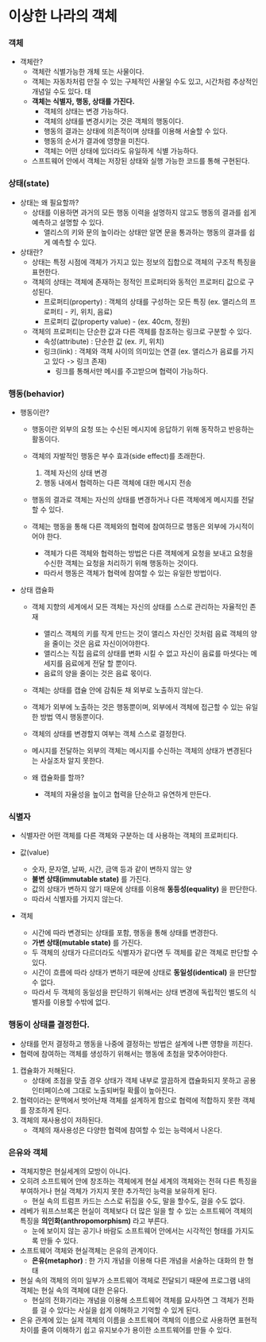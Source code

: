 # 이상한 나라의 객체

### 객체   
- 객체란?
    - 객체란 식별가능한 개체 또는 사물이다.
    - 객체는 자동차처럼 만질 수 있는 구체적인 사물일 수도 있고, 시간처럼 추상적인 개념일 수도 있다. 태
    - **객체는 식별자, 행동, 상태를 가진다.** 
        - 객체의 상태는 변경 가능하다.
        - 객체의 상태를 변경시키는 것은 객체의 행동이다.
        - 행동의 결과는 상태에 의존적이며 상태를 이용해 서술할 수 있다.
        - 행동의 순서가 결과에 영향을 미친다.
        - 객체는 어떤 상태에 있더라도 유일하게 식별 가능하다. 
    - 스프트웨어 안에서 객체는 저장된 상태와 실행 가능한 코드를 통해 구현된다. 

### 상태(state)
- 상태는 왜 필요할까?
    - 상태를 이용하면 과거의 모든 행동 이력을 설명하지 않고도 행동의 결과를 쉽게 예측하고 설명할 수 있다.
        - 앨리스의 키와 문의 높이라는 상태만 알면 문을 통과하는 행동의 결과를 쉽게 예측할 수 있다. 
- 상태란?
    - 상태는 특정 시점에 객체가 가지고 있는 정보의 집합으로 객체의 구조적 특징을 표현한다.
    - 객체의 상태는 객체에 존재하는 정적인 프로퍼티와 동적인 프로퍼티 값으로 구성된다.
        - 프로퍼티(property) : 객체의 상태를 구성하는 모든 특징 (ex. 앨리스의 프로퍼티 - 키, 위치, 음료)
        - 프로퍼티 값(property value) - (ex. 40cm, 정원)
    - 객체의 프로퍼티는 단순한 값과 다른 객체를 참조하는 링크로 구분할 수 있다.
        - 속성(attribute) : 단순한 값 (ex. 키, 위치)
        - 링크(link) : 객체와 객체 사이의 의미있는 연결 (ex. 앨리스가 음료를 가지고 있다 -> 링크 존재)
            - 링크를 통해서만 메시를 주고받으며 협력이 가능하다. 

### 행동(behavior)
- 행동이란?
    - 행동이란 외부의 요청 또는 수신된 메시지에 응답하기 위해 동작하고 반응하는 활동이다. 

    - 객체의 자발적인 행동은 부수 효과(side effect)를 초래한다.
        1. 객체 자신의 상태 변경
        2. 행동 내에서 협력하는 다른 객체에 대한 메시지 전송
    - 행동의 결과로 객체는 자신의 상태를 변경하거나 다른 객체에게 메시지를 전달할 수 있다.
        
    - 객체는 행동을 통해 다른 객체와의 협력에 참여하므로 행동은 외부에 가시적이어야 한다. 
        - 객체가 다른 객체와 협력하는 방법은 다른 객체에게 요청을 보내고 요청을 수신한 객체는 요청을 처리하기 위해 행동하는 것이다.
        - 따라서 행동은 객체가 협력에 참여할 수 있는 유일한 방법이다.

- 상태 캡슐화 
    - 객체 지향의 세계에서 모든 객체는 자신의 상태를 스스로 관리하는 자율적인 존재
        - 앨리스 객체의 키를 작게 만드는 것이 앨리스 자신인 것처럼 음료 객체의 양을 줄이는 것은 음료 자신이어야한다. 
        - 앨리스는 직접 음료의 상태를 변화 시킬 수 없고 자신이 음료를 마셧다는 메세지를 음료에게 전달 할 뿐이다.
        - 음료의 양을 줄이는 것은 음료 몫이다.
    - 객체는 상태를 캡슐 안에 감춰둔 채 외부로 노출하지 않는다. 
    - 객체가 외부에 노출하는 것은 행동뿐이며, 외부에서 객체에 접근할 수 있는 유일한 방법 역시 행동뿐이다.
    - 객체의 상태를 변경할지 여부는 객체 스스로 결정한다.
    - 메시지를 전달하는 외부의 객체는 메시지를 수신하는 객체의 상태가 변경된다는 사실조차 알지 못한다.
    
    - 왜 캡슐화를 할까?
        - 객체의 자율성을 높이고 협력을 단순하고 유연하게 만든다. 

### 식별자
- 식별자란 어떤 객체를 다른 객체와 구분하는 데 사용하는 객체의 프로퍼티다. 
  
- 값(value)
    - 숫자, 문자열, 날짜, 시간, 금액 등과 같이 변하지 않는 양
    - **불변 상태(immutable state)** 를 가진다.
    - 값의 상태가 변하지 않기 때문에 상태를 이용해 **동등성(equality)** 을 판단한다. 
    - 따라서 식별자를 가지지 않는다.
- 객체
    - 시간에 따라 변경되는 상태를 포함, 행동을 통해 상태를 변경한다.
    - **가변 상태(mutable state)** 를 가진다.
    - 두 객체의 상태가 다르더라도 식별자가 같다면 두 객체를 같은 객체로 판단할 수 있다.
    - 시간이 흐름에 따라 상태가 변하기 때문에 상태로 **동일성(identical)** 을 판단할 수 없다.
    - 따라서 두 객체의 동일성을 판단하기 위해서는 상태 변경에 독립적인 별도의 식별자를 이용할 수밖에 없다.

### 행동이 상태를 결정한다.
- 상태를 먼저 결정하고 행동을 나중에 결정하는 방법은 설계에 나쁜 영향을 끼친다.
- 협력에 참여하는 객체를 생성하기 위해서는 행동에 초첨을 맞추어야한다. 
1. 캡슐화가 저해된다.
    - 상태에 초점을 맞출 경우 상태가 객체 내부로 깔끔하게 캡슐화되지 못하고 공용 인터페이스에 그대로 노출되버릴 확률이 높아진다.
2. 협력이라는 문맥에서 벗어난채 객체를 설계하게 함으로 협력에 적합하지 못한 객체를 장조하게 된다.
3. 객체의 재사용성이 저하된다.
    - 객체의 재사용성은 다양한 협력에 참여할 수 있는 능력에서 나온다.

### 은유와 객체
- 객체지향은 현실세계의 모방이 아니다.
- 오히려 소프트웨어 안에 창조하는 객체에게 현실 세계의 객체와는 전혀 다른 특징을 부여하거나 현실 객체가 가지지 못한 추가적인 능력을 보유하게 된다.
    - 현실 속의 트럼프 카드는 스스로 뒤집을 수도, 말을 할수도, 걸을 수도 없다.
- 레베가 워프스브록은 현실이 객체보다 더 많은 일을 할 수 있는 소프트웨어 객체의 특징을 **의인화(anthropomorphism)** 라고 부른다.
    - 눈에 보이지 않는 공기나 바람도 소프트웨어 안에서는 시각적인 형태를 가지도록 만들 수 있다.
- 소프트웨어 객체와 현실객체는 은유의 관계이다.
    - **은유(metaphor)**  : 한 가지 개념을 이용해 다른 개념을 서술하는 대화의 한 형태
- 현실 속의 객체의 의미 일부가 소프트웨어 객체로 전달되기 때문에 프로그램 내의 객체는 현실 속의 객체에 대한 은유다.
    - 현실의 전화기라는 개념을 이용해 소프트웨어 객체를 묘사하면 그 객체가 전화를 걸 수 있다는 사실을 쉽게 이해하고 기억할 수 있게 된다.
- 은유 관계에 있는 실제 객체의 이름을 소프트웨어 객체의 이름으로 사용하면 표현적 차이를 줄여 이해하기 쉽고 유지보수가 용이한 소프트웨어를 만들 수 있다.

    